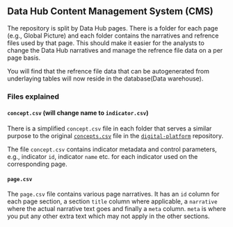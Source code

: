 ## Data Hub Content Management System (CMS)

The repository is split by Data Hub pages. There is a folder for each page (e.g., Global Picture) and each folder contains the narratives and refrence files used by that page. This should make it easier for the analysts to change the Data Hub narratives and manage the refrence file data on a per page basis.

You will find that the refrence file data that can be autogenerated from underlaying tables will now reside in the database(Data warehouse).

### Files explained

#### `concept.csv` (will change name to `indicator.csv`)

There is a simplified `concept.csv` file in each folder that serves a similar purpose to the original [`concepts.csv`](https://github.com/devinit/digital-platform/blob/development/concepts.csv) file in the [`digital-platform`](https://github.com/devinit/digital-platform) repository.

The file `concept.csv` contains indicator metadata and control parameters, e.g., indicator `id`, indicator `name` etc. for each indicator used on the corresponding page.

#### `page.csv`

The `page.csv` file contains various page narratives. It has an `id` column for each page section, a section `title` column where applicable, a `narrative` where the actual narrative text goes and finally a `meta` column. `meta` is where you put any other extra text which may not apply in the other sections.
